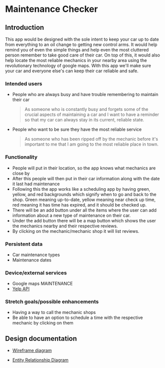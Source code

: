 # Maintenance Checker

## Introduction

This app would be designed with the sole intent to keep your car up to date from everything to an oil change to getting new control arms. It would help remind you of even the simple things and help even the most cluttered person remember to take good care of their car. On top of this, it would also help locate the most reliable mechanics in your nearby area using the revolutionary technology of google maps. With this app we'll make sure your car and everyone else's can keep their car reliable and safe. 

### Intended users

* People who are always busy and have trouble remembering to maintain their car

    > As someone who is constantly busy and forgets some of the crucial aspects of maintaining a car and I want to have a reminder so that my car can always stay in its current, reliable state. 

* People who want to be sure they have the most reliable service 

    > As someone who has been ripped off by the mechanic before it's important to me that I am going to the most reliable place in town. 

### Functionality

* People will put in their location, so the app knows what mechanics are close by 
* After this people will then put in their car information along with the date it last had maintenance 
* Following this the app works like a scheduling app by having green, yellow, and red backgrounds which signify when to go and back to the shop. Green meaning up-to-date, yellow meaning near check up time, red meaning it has time has expired, and it should be checked up.  
* There will be an add button under all the items where the user can add information about a new type of maintenance on their car.
* Under the add button there will be a map button which shows the user the mechanics nearby and their respective reviews.
* By clicking on the mechanic/mechanic shop it will list reviews. 

### Persistent data

* Car maintenance types 
* Maintenance dates
    
### Device/external services

* Google maps MAINTENANCE
* [Yelp API](https://www.yelp.com/developers/documentation/v3/get_started)

### Stretch goals/possible enhancements 

* Having a way to call the mechanic shops
* Be able to have an option to schedule a time with the respective mechanic by clicking on them

## Design documentation

* [Wireframe diagram](wireframe.md)

* [Entity Relationship Diagram](ERD.md)